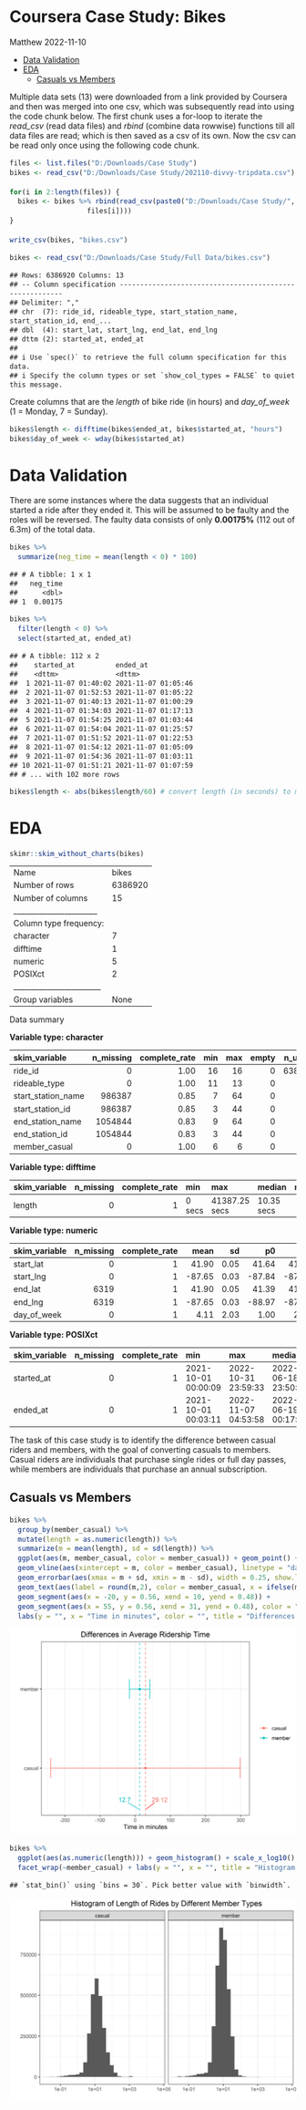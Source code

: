 Coursera Case Study: Bikes
================
Matthew
2022-11-10

-   <a href="#data-validation" id="toc-data-validation">Data Validation</a>
-   <a href="#eda" id="toc-eda">EDA</a>
    -   <a href="#casuals-vs-members" id="toc-casuals-vs-members">Casuals vs
        Members</a>

Multiple data sets (13) were downloaded from a link provided by Coursera
and then was merged into one csv, which was subsequently read into using
the code chunk below. The first chunk uses a for-loop to iterate the
*read_csv* (read data files) and *rbind* (combine data rowwise)
functions till all data files are read; which is then saved as a csv of
its own. Now the csv can be read only once using the following code
chunk.

``` r
files <- list.files("D:/Downloads/Case Study")
bikes <- read_csv("D:/Downloads/Case Study/202110-divvy-tripdata.csv")

for(i in 2:length(files)) {
  bikes <- bikes %>% rbind(read_csv(paste0("D:/Downloads/Case Study/",
                   files[i])))
}

write_csv(bikes, "bikes.csv")
```

``` r
bikes <- read_csv("D:/Downloads/Case Study/Full Data/bikes.csv")
```

    ## Rows: 6386920 Columns: 13
    ## -- Column specification --------------------------------------------------------
    ## Delimiter: ","
    ## chr  (7): ride_id, rideable_type, start_station_name, start_station_id, end_...
    ## dbl  (4): start_lat, start_lng, end_lat, end_lng
    ## dttm (2): started_at, ended_at
    ## 
    ## i Use `spec()` to retrieve the full column specification for this data.
    ## i Specify the column types or set `show_col_types = FALSE` to quiet this message.

Create columns that are the *length* of bike ride (in hours) and
*day_of_week* (1 = Monday, 7 = Sunday).

``` r
bikes$length <- difftime(bikes$ended_at, bikes$started_at, "hours")
bikes$day_of_week <- wday(bikes$started_at)
```

# Data Validation

There are some instances where the data suggests that an individual
started a ride after they ended it. This will be assumed to be faulty
and the roles will be reversed. The faulty data consists of only
**0.00175%** (112 out of 6.3m) of the total data.

``` r
bikes %>% 
  summarize(neg_time = mean(length < 0) * 100)
```

    ## # A tibble: 1 x 1
    ##   neg_time
    ##      <dbl>
    ## 1  0.00175

``` r
bikes %>% 
  filter(length < 0) %>% 
  select(started_at, ended_at)
```

    ## # A tibble: 112 x 2
    ##    started_at          ended_at           
    ##    <dttm>              <dttm>             
    ##  1 2021-11-07 01:40:02 2021-11-07 01:05:46
    ##  2 2021-11-07 01:52:53 2021-11-07 01:05:22
    ##  3 2021-11-07 01:40:13 2021-11-07 01:00:29
    ##  4 2021-11-07 01:34:03 2021-11-07 01:17:13
    ##  5 2021-11-07 01:54:25 2021-11-07 01:03:44
    ##  6 2021-11-07 01:54:04 2021-11-07 01:25:57
    ##  7 2021-11-07 01:51:52 2021-11-07 01:22:53
    ##  8 2021-11-07 01:54:12 2021-11-07 01:05:09
    ##  9 2021-11-07 01:54:36 2021-11-07 01:03:11
    ## 10 2021-11-07 01:51:21 2021-11-07 01:07:59
    ## # ... with 102 more rows

``` r
bikes$length <- abs(bikes$length/60) # convert length (in seconds) to minutes and absolute value
```

# EDA

``` r
skimr::skim_without_charts(bikes)
```

|                                                  |         |
|:-------------------------------------------------|:--------|
| Name                                             | bikes   |
| Number of rows                                   | 6386920 |
| Number of columns                                | 15      |
| \_\_\_\_\_\_\_\_\_\_\_\_\_\_\_\_\_\_\_\_\_\_\_   |         |
| Column type frequency:                           |         |
| character                                        | 7       |
| difftime                                         | 1       |
| numeric                                          | 5       |
| POSIXct                                          | 2       |
| \_\_\_\_\_\_\_\_\_\_\_\_\_\_\_\_\_\_\_\_\_\_\_\_ |         |
| Group variables                                  | None    |

Data summary

**Variable type: character**

| skim_variable      | n_missing | complete_rate | min | max | empty | n_unique | whitespace |
|:-------------------|----------:|--------------:|----:|----:|------:|---------:|-----------:|
| ride_id            |         0 |          1.00 |  16 |  16 |     0 |  6386920 |          0 |
| rideable_type      |         0 |          1.00 |  11 |  13 |     0 |        3 |          0 |
| start_station_name |    986387 |          0.85 |   7 |  64 |     0 |     1640 |          0 |
| start_station_id   |    986387 |          0.85 |   3 |  44 |     0 |     1308 |          0 |
| end_station_name   |   1054844 |          0.83 |   9 |  64 |     0 |     1663 |          0 |
| end_station_id     |   1054844 |          0.83 |   3 |  44 |     0 |     1315 |          0 |
| member_casual      |         0 |          1.00 |   6 |   6 |     0 |        2 |          0 |

**Variable type: difftime**

| skim_variable | n_missing | complete_rate | min    | max           | median     | n_unique |
|:--------------|----------:|--------------:|:-------|:--------------|:-----------|---------:|
| length        |         0 |             1 | 0 secs | 41387.25 secs | 10.35 secs |    23350 |

**Variable type: numeric**

| skim_variable | n_missing | complete_rate |   mean |   sd |     p0 |    p25 |    p50 |    p75 |   p100 |
|:--------------|----------:|--------------:|-------:|-----:|-------:|-------:|-------:|-------:|-------:|
| start_lat     |         0 |             1 |  41.90 | 0.05 |  41.64 |  41.88 |  41.90 |  41.93 |  45.64 |
| start_lng     |         0 |             1 | -87.65 | 0.03 | -87.84 | -87.66 | -87.64 | -87.63 | -73.80 |
| end_lat       |      6319 |             1 |  41.90 | 0.05 |  41.39 |  41.88 |  41.90 |  41.93 |  42.37 |
| end_lng       |      6319 |             1 | -87.65 | 0.03 | -88.97 | -87.66 | -87.64 | -87.63 | -87.30 |
| day_of_week   |         0 |             1 |   4.11 | 2.03 |   1.00 |   2.00 |   4.00 |   6.00 |   7.00 |

**Variable type: POSIXct**

| skim_variable | n_missing | complete_rate | min                 | max                 | median              | n_unique |
|:--------------|----------:|--------------:|:--------------------|:--------------------|:--------------------|---------:|
| started_at    |         0 |             1 | 2021-10-01 00:00:09 | 2022-10-31 23:59:33 | 2022-06-18 23:50:58 |  5349251 |
| ended_at      |         0 |             1 | 2021-10-01 00:03:11 | 2022-11-07 04:53:58 | 2022-06-19 00:17:08 |  5359703 |

The task of this case study is to identify the difference between casual
riders and members, with the goal of converting casuals to members.
Casual riders are individuals that purchase single rides or full day
passes, while members are individuals that purchase an annual
subscription.

## Casuals vs Members

``` r
bikes %>% 
  group_by(member_casual) %>% 
  mutate(length = as.numeric(length)) %>% 
  summarize(m = mean(length), sd = sd(length)) %>% 
  ggplot(aes(m, member_casual, color = member_casual)) + geom_point() + 
  geom_vline(aes(xintercept = m, color = member_casual), linetype = "dashed", show.legend = FALSE) +
  geom_errorbar(aes(xmax = m + sd, xmin = m - sd), width = 0.25, show.legend = FALSE) + 
  geom_text(aes(label = round(m,2), color = member_casual, x = ifelse(m < 13, -30, 70), y = 0.6), show.legend = FALSE) +
  geom_segment(aes(x = -20, y = 0.56, xend = 10, yend = 0.48)) + 
  geom_segment(aes(x = 55, y = 0.56, xend = 31, yend = 0.48), color = "red") +
  labs(y = "", x = "Time in minutes", color = "", title = "Differences in Average Ridership Time")
```

![](Bikes_files/figure-gfm/unnamed-chunk-7-1.png)<!-- -->

``` r
bikes %>% 
  ggplot(aes(as.numeric(length))) + geom_histogram() + scale_x_log10() +
  facet_wrap(~member_casual) + labs(y = "", x = "", title = "Histogram of Length of Rides by Different Member Types")
```

    ## `stat_bin()` using `bins = 30`. Pick better value with `binwidth`.

![](Bikes_files/figure-gfm/unnamed-chunk-8-1.png)<!-- -->
